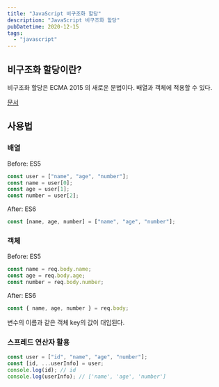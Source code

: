 ```yaml
---
title: "JavaScript 비구조화 할당"
description: "JavaScript 비구조화 할당"
pubDatetime: 2020-12-15
tags:
  - "javascript"
---
```


## 비구조화 할당이란?

비구조화 할당은 ECMA 2015 의 새로운 문법이다.
배열과 객체에 적용할 수 있다.

[문서](https://developer.mozilla.org/ko/docs/Web/JavaScript/Reference/Operators/Destructuring_assignment)

## 사용법

### 배열

Before: ES5

```js
const user = ["name", "age", "number"];
const name = user[0];
const age = user[1];
const number = user[2];
```

After: ES6

```js
const [name, age, number] = ["name", "age", "number"];
```

### 객체

Before: ES5

```js
const name = req.body.name;
const age = req.body.age;
const number = req.body.number;
```

After: ES6

```js
const { name, age, number } = req.body;
```

변수의 이름과 같은 객체 key의 값이 대입된다.

### 스프레드 연산자 활용

```js
const user = ["id", "name", "age", "number"];
const [id, ...userInfo] = user;
console.log(id); // id
console.log(userInfo); // ['name', 'age', 'number']
```
